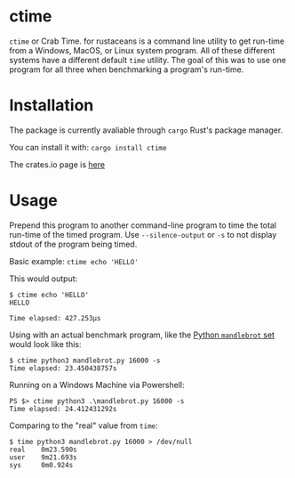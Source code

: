 # ctime
`ctime` or Crab Time. for rustaceans is a command line utility to get run-time from a Windows, MacOS, or Linux system program. All of these different systems have a different default `time` utility. The goal of this was to use one program for all three when benchmarking a program's run-time.

# Installation
The package is currently avaliable through `cargo` Rust's package manager.

You can install it with: `cargo install ctime`

The crates.io page is [here](https://crates.io/crates/ctime)

# Usage
Prepend this program to another command-line program to time the total run-time of the timed program. Use `--silence-output` or `-s` to not display stdout of the program being timed.

Basic example:
`ctime echo 'HELLO'`

This would output:
```
$ ctime echo 'HELLO'
HELLO

Time elapsed: 427.253µs
```

Using with an actual benchmark program, like the [Python `mandlebrot` set](https://benchmarksgame-team.pages.debian.net/benchmarksgame/program/mandelbrot-python3-7.html) would look like this:
```
$ ctime python3 mandlebrot.py 16000 -s
Time elapsed: 23.450438757s
```

Running on a Windows Machine via Powershell:
```
PS $> ctime python3 .\mandlebrot.py 16000 -s
Time elapsed: 24.412431292s
```

Comparing to the "real" value from `time`:
```
$ time python3 mandlebrot.py 16000 > /dev/null
real    0m23.590s
user    9m21.693s
sys     0m0.924s
```

